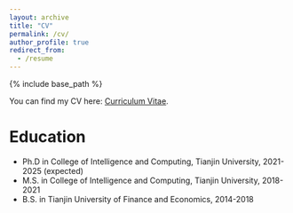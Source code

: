 ```yaml
---
layout: archive
title: "CV"
permalink: /cv/
author_profile: true
redirect_from:
  - /resume
---
```


{% include base_path %}

You can find my CV here: [Curriculum Vitae](../assets/Curriculum_Vitae.pdf).


Education
======
* Ph.D in College of Intelligence and
Computing, Tianjin University, 2021-2025 (expected)
* M.S. in College of Intelligence and
Computing, Tianjin University, 2018-2021
* B.S. in Tianjin University of Finance and Economics, 2014-2018

  
  

